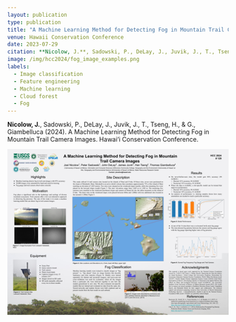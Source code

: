 ```yaml
---
layout: publication
type: publication
title: "A Machine Learning Method for Detecting Fog in Mountain Trail Camera Images"
venue: Hawaii Conservation Conference
date: 2023-07-29
citation: **Nicolow, J.**, Sadowski, P., DeLay, J., Juvik, J., T., Tseng, H., & G., Giambelluca (2024)
image: /img/hcc2024/fog_image_examples.png
labels:
  - Image classification
  - Feature engineering
  - Machine learning
  - Cloud forest
  - Fog
---
```



**Nicolow, J.**, Sadowski, P., DeLay, J., Juvik, J., T., Tseng, H., & G., Giambelluca (2024). A Machine Learning Method for Detecting Fog in Mountain Trail Camera Images. Hawai‘i Conservation Conference.

<img class="img-fluid" src="../img/hcc2024/hcc2024.png">

